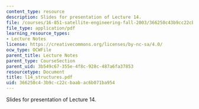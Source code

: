 ```yaml
---
content_type: resource
description: Slides for presentation of Lecture 14.
file: /courses/16-851-satellite-engineering-fall-2003/366250c43b9cc22cbaabac6b071ba954_l14_structures.pdf
file_type: application/pdf
learning_resource_types:
- Lecture Notes
license: https://creativecommons.org/licenses/by-nc-sa/4.0/
ocw_type: OCWFile
parent_title: Lecture Notes
parent_type: CourseSection
parent_uid: 3b549c67-355e-4f8c-928c-487a6fa37853
resourcetype: Document
title: l14_structures.pdf
uid: 366250c4-3b9c-c22c-baab-ac6b071ba954
---
```

Slides for presentation of Lecture 14.
